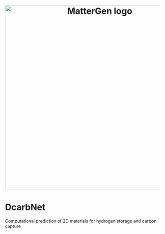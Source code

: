 <h1>
<p align="center">
    <img src="" alt="MatterGen logo" width="600"/>
</p>
</h1>

<h4 align="center">
  
# DcarbNet
Computational prediction of 2D materials for hydrogen storage and carbon capture
